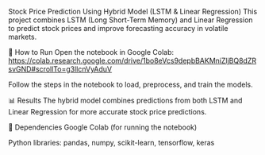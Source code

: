 Stock Price Prediction Using Hybrid Model (LSTM & Linear Regression)
This project combines LSTM (Long Short-Term Memory) and Linear Regression to predict stock prices and improve forecasting accuracy in volatile markets.

🚀 How to Run
Open the notebook in Google Colab:
https://colab.research.google.com/drive/1bo8eVcs9depbBAKMniZljBQ8dZRsvGND#scrollTo=g3llcnVyAduV

Follow the steps in the notebook to load, preprocess, and train the models.

📊 Results
The hybrid model combines predictions from both LSTM and Linear Regression for more accurate stock price predictions.

🔧 Dependencies
Google Colab (for running the notebook)

Python libraries: pandas, numpy, scikit-learn, tensorflow, keras
